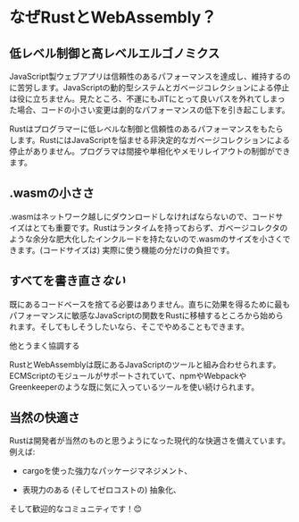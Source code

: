 # なぜRustとWebAssembly？

<!-- # Why Rust and WebAssembly? -->

## 低レベル制御と高レベルエルゴノミクス

<!-- ## Low-Level Control with High-Level Ergonomics -->

JavaScript製ウェブアプリは信頼性のあるパフォーマンスを達成し、維持するのに苦労します。JavaScriptの動的型システムとガベージコレクションによる停止は役に立ちません。見たところ、不運にもJITにとって良いパスを外れてしまった場合、コードの小さい変更は劇的なパフォーマンスの低下を引き起こします。

<!-- JavaScript Web applications struggle to attain and retain reliable performance.
JavaScript's dynamic type system and garbage collection pauses don't help.
Seemingly small code changes can result in drastic performance regressions if
you accidentally wander off the JIT's happy path. -->

Rustはプログラマーに低レベルな制御と信頼性のあるパフォーマンスをもたらします。RustにはJavaScriptを悩ませる非決定的なガベージコレクションによる停止がありません。プログラマは間接や単相化やメモリレイアウトの制御ができます。

<!-- Rust gives programmers low-level control and reliable performance. It is free
from the non-deterministic garbage collection pauses that plague JavaScript.
Programmers have control over indirection, monomorphization, and memory layout. -->

## .wasmの小ささ

<!-- ## Small `.wasm` Sizes -->

.wasmはネットワーク越しにダウンロードしなければならないので、コードサイズはとても重要です。Rustはランタイムを持っておらず、ガベージコレクタのような余分な肥大化したインクルードを持たないので.wasmのサイズを小さくできます。(コードサイズは) 実際に使う機能の分だけの負担です。

<!-- Code size is incredibly important since the `.wasm` must be downloaded over the
network. Rust lacks a runtime, enabling small `.wasm` sizes because there is no
extra bloat included like a garbage collector. You only pay (in code size) for
the functions you actually use. -->

## すべてを書き直さ*ない*

<!-- ## Do *Not* Rewrite Everything -->

既にあるコードベースを捨てる必要はありません。直ちに効果を得るために最もパフォーマンスに敏感なJavaScriptの関数をRustに移植するところから始められます。そしてもしそうしたいなら、そこでやめることもできます。

<!-- Existing code bases don't need to be thrown away. You can start by porting your
most performance-sensitive JavaScript functions to Rust to gain immediate
benefits. And you can even stop there if you want to. -->

他とうまく協調する

<!-- ## Plays Well With Others -->

RustとWebAssemblyは既にあるJavaScriptのツールと組み合わせられます。ECMScriptのモジュールがサポートされていて、npmやWebpackやGreenkeeperのような既に気に入っているツールを使い続けられます。

<!-- Rust and WebAssembly integrates with existing JavaScript tooling. It supports
ECMAScript modules and you can continue using the tooling you already love, like
npm, Webpack, and Greenkeeper. -->

## 当然の快適さ

<!-- ## The Amenities You Expect -->

Rustは開発者が当然のものと思うようになった現代的な快適さを備えています。例えば:

<!-- Rust has the modern amenities that developers have come to expect, such as: -->

* cargoを使った強力なパッケージマネジメント、

<!-- * strong package management with `cargo`, -->

* 表現力のある (そしてゼロコストの) 抽象化、

<!-- * expressive (and zero-cost) abstractions, -->

そして歓迎的なコミュニティです！😊

<!-- * and a welcoming community! 😊 -->
